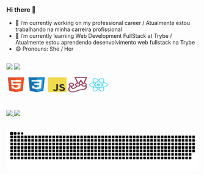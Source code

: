 ### Hi there 👋


- 🔭 I’m currently working on my professional career / Atualmente estou trabalhando na minha carreira profissional
- 🌱 I’m currently learning Web Development FullStack at Trybe / Atualmente estou aprendendo desenvolvimento web fullstack na Trybe
- 😄 Pronouns: She / Her 

##

<div>
 <img height="125em" src="https://github-readme-stats.vercel.app/api?username=milena-cordeiro&hide=contribs,issues,stars&show_icons=true&theme=synthwave"/>
 <img height="125em" src="https://github-readme-stats.vercel.app/api/top-langs/?username=milena-cordeiro&hide_progress=true&theme=synthwave"/> 
</div>

<div style="display: inline_block"><br>
 <img align="center" height="40" width="50" src="https://github.com/devicons/devicon/blob/master/icons/html5/html5-original.svg"/>
 <img align="center" height="40" width="50" src="https://github.com/devicons/devicon/blob/master/icons/css3/css3-original.svg"/>
 <img align="center" height="40" width="50" src="https://github.com/devicons/devicon/blob/master/icons/javascript/javascript-original.svg"/>
 <img align="center" height="40" width="50" src="https://github.com/devicons/devicon/blob/master/icons/jest/jest-plain.svg"/>
 <img align="center" height="40" width="50" src="https://github.com/devicons/devicon/blob/master/icons/react/react-original.svg"/>
</div>

##

<div><br>
 <a href="https://www.linkedin.com/in/milena-cordeiro-b37565157/" target="_blank">
 <img src="https://img.shields.io/badge/LinkedIn-0077B5?style=for-the-badge&logo=linkedin&logoColor=white"/>
 </a>
 <a href="https://www.facebook.com/milena.c.dossantos.9" target="_blank">
 <img src="https://img.shields.io/badge/Facebook-1877F2?style=for-the-badge&logo=facebook&logoColor=white"/>
 </a>
</div>

##

![Snake animation](https://github.com/milena-cordeiro/milena-cordeiro/blob/output/github-contribution-grid-snake-dark.svg?palette=github-dark)
